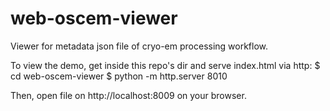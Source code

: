 # web-oscem-viewer
Viewer for metadata json file of cryo-em processing workflow.

To view the demo, get inside this repo's dir and serve index.html via http:
$ cd web-oscem-viewer
$ python -m http.server 8010

Then, open file on http://localhost:8009 on your browser.